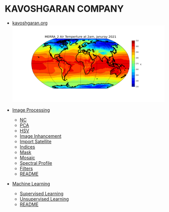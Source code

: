 # KAVOSHGARAN COMPANY
- [kavoshgaran.org](http://kavoshgaran.org/)
![](Image_processing/NC/images/full_Robinson.png)

- [Image Processing](https://github.com/MohammadMahdiOmid/Virtual-Irrigation/tree/master/Image_processing)
  - [NC](https://github.com/MohammadMahdiOmid/Virtual-Irrigation/tree/master/Image_processing/NC)
  - [PCA](https://github.com/MohammadMahdiOmid/Virtual-Irrigation/tree/master/Image_processing/PCA_algorithm)
  - [HSV](https://github.com/MohammadMahdiOmid/Virtual-Irrigation/tree/master/Image_processing/hsv)
  - [Image Inhancement](https://github.com/MohammadMahdiOmid/Virtual-Irrigation/tree/master/Image_processing/image_inhancement)
  - [Import Satellite](https://github.com/MohammadMahdiOmid/Virtual-Irrigation/tree/master/Image_processing/import_image_satellite)
  - [Indices](https://github.com/MohammadMahdiOmid/Virtual-Irrigation/tree/master/Image_processing/indices)
  - [Mask](https://github.com/MohammadMahdiOmid/Virtual-Irrigation/tree/master/Image_processing/mask)
  - [Mosaic](https://github.com/MohammadMahdiOmid/Virtual-Irrigation/tree/master/Image_processing/mosaic_file)
  - [Spectral Profile](https://github.com/MohammadMahdiOmid/Virtual-Irrigation/tree/master/Image_processing/spectral_profile)
  - [Filters]()
  - [README](https://github.com/MohammadMahdiOmid/Virtual-Irrigation/blob/master/Image_processing/ReadMe.md)
 








- [Machine Learning](https://github.com/MohammadMahdiOmid/Virtual-Irrigation/tree/master/Machine_learning)
  - [Supervised Learning](https://github.com/MohammadMahdiOmid/Virtual-Irrigation/tree/master/Machine_learning/supervised%20learning)
  - [Unsupervised Learning](https://github.com/MohammadMahdiOmid/Virtual-Irrigation/tree/master/Machine_learning/unsupervised%20learning)
  - [README](https://github.com/MohammadMahdiOmid/Virtual-Irrigation/blob/master/Machine_learning/ReadMe.md)
